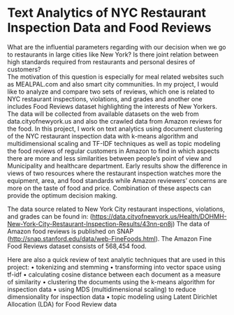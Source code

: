 # Text Analytics of NYC Restaurant Inspection Data and Food Reviews

What are the influential parameters regarding with our decision when we go to restaurants in large cities like New York? Is there joint relation between high standards required from restaurants and personal desires of customers?  
The motivation of this question is especially for meal related websites such as MEALPAL.com and also smart city communities. 
In my project, I would like to analyze and compare two sets of reviews, which one is related to NYC restaurant inspections, violations, and grades and another one includes Food Reviews dataset highlighting the interests of New Yorkers. The data will be collected from available datasets on the web from data.cityofnewyork.us and also the crawled data from Amazon reviews for the food. 
In this project, I work on text analytics using document clustering of the NYC restaurant inspection data with k-means algorithm and multidimensional scaling and TF-IDF techniques as well as topic modeling the food reviews of regular customers in Amazon to find in which aspects there are more and less similarities between people’s point of view and Municipality and healthcare department.
Early results show the difference in views of two resources where the restaurant inspection watches more the equipment, area, and food standards while Amazon reviewers’ concerns are more on the taste of food and price. Combination of these aspects can provide the optimum decision making.

The data source related to New York City restaurant inspections, violations, and grades can be found in:
(https://data.cityofnewyork.us/Health/DOHMH-New-York-City-Restaurant-Inspection-Results/43nn-pn8j)
The data of Amazon food reviews is published on SNAP (http://snap.stanford.edu/data/web-FineFoods.html).
The Amazon Fine Food Reviews dataset consists of 568,454 food.

Here are also a quick review of text analytic techniques that are used in this project:
•	tokenizing and stemming
•	transforming into vector space using tf-idf
•	calculating cosine distance between each document as a measure of similarity
•	clustering the documents using the k-means algorithm for inspection data
•	using MDS (multidimensional scaling) to reduce dimensionality for inspection data
•	topic modeling using Latent Dirichlet Allocation (LDA) for Food Review data
